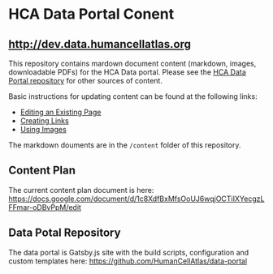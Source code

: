 # HCA Data Portal Conent
## http://dev.data.humancellatlas.org

This repository contains mardown document content (markdown, images, downloadable PDFs) for the HCA Data portal. Please see the [HCA Data Portal repository]( https://github.com/HumanCellAtlas/data-portal) for other sources of content. 

Basic instructions for updating content can be found at the following links:

* [Editing an Existing Page](https://dev.data.humancellatlas.org/document/creating-content/editing-an-existing-page)
* [Creating Links](https://dev.data.humancellatlas.org/document/creating-content/creating-links)
* [Using Images](https://dev.data.humancellatlas.org/document/creating-content/using-images)

The markdown douments are in the `/content` folder of this repository.

## Content Plan
The current content plan document is here:
https://docs.google.com/document/d/1c8XdfBxMfsOoUJ6wqjOCTiIXYecgzLFFmar-oDBvPpM/edit

## Data Potal Repository

The data portal is Gatsby.js site with the build scripts, configuration and custom templates here: https://github.com/HumanCellAtlas/data-portal

  












